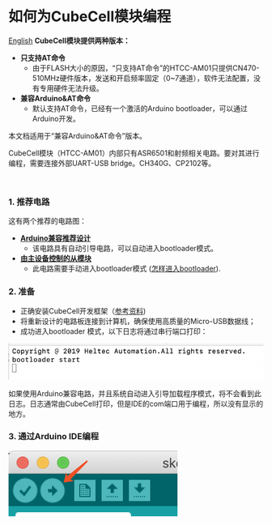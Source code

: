# 如何为CubeCell模块编程
[English](https://heltec-automation-docs.readthedocs.io/en/latest/cubecell/htcc-am01/programming_cubecell.html)
**CubeCell模块提供两种版本：**

- **只支持AT命令**
  - 由于FLASH大小的原因，“只支持AT命令”的HTCC-AM01只提供CN470-510MHz硬件版本，发送和开启频率固定（0~7通道），软件无法配置，没有专用硬件无法升级。
- **兼容Arduino&AT命令**
  - 默认支持AT命令，已经有一个激活的Arduino bootloader，可以通过Arduino开发。

本文档适用于“兼容Arduino&AT命令”版本。

CubeCell模块（HTCC-AM01）内部只有ASR6501和射频相关电路。要对其进行编程，需要连接外部UART-USB bridge。CH340G、CP2102等。

&nbsp;

### 1. 推荐电路

这有两个推荐的电路图：

- **[Arduino兼容推荐设计](http://resource.heltec.cn/download/CubeCell/HTCC-AM01_Module/HTCC-AM01_Reference_Design(Arduino).pdf)**
  - 该电路具有自动引导电路，可以自动进入bootloader模式。
- **[由主设备控制的从模块](http://resource.heltec.cn/download/CubeCell/HTCC-AM01_Module/HTCC-AM01_Reference_Design(AT).pdf)**
  - 此电路需要手动进入bootloader模式 ([怎样进入bootloader](https://heltec-automation.readthedocs.io/zh_CN/latest/cubecell/frequently_asked_questions.html#bootloader)).

### 2. 准备

- 正确安装CubeCell开发框架（[参考资料](https://heltec-automation.readthedocs.io/zh_CN/latest/cubecell/quick_start.html))
- 将重新设计的电路板连接到计算机，确保使用高质量的Micro-USB数据线；
- 成功进入bootloader 模式，以下日志将通过串行端口打印：

![](img/programming_cubecell/01.png)

如果使用Arduino兼容电路，并且系统自动进入引导加载程序模式，将不会看到此日志。日志通常由CubeCell打印，但是IDE的com端口用于编程，所以没有显示的地方。

### 3. 通过Arduino IDE编程

![](img/programming_cubecell/02.png)

